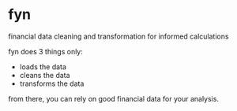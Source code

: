 # fyn
financial data cleaning and transformation for informed calculations

fyn does 3 things only:

 - loads the data
 - cleans the data
 - transforms the data

 from there, you can rely on good financial data for your analysis.
